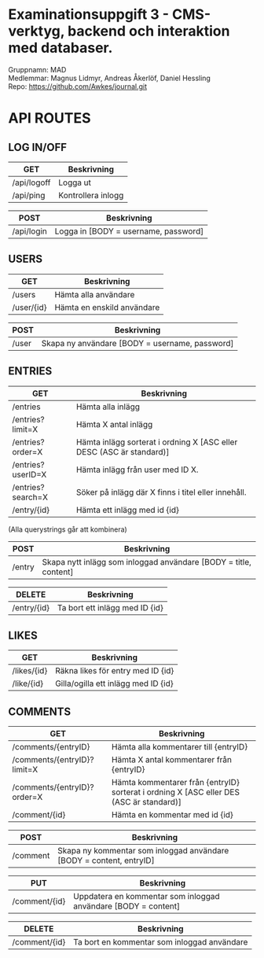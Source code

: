 # Examinationsuppgift 3 - CMS-verktyg, backend och interaktion med databaser.

Gruppnamn: MAD  
Medlemmar: Magnus Lidmyr, Andreas Åkerlöf, Daniel Hessling  
Repo: https://github.com/Awkes/journal.git  
  
# API ROUTES  
  
## LOG IN/OFF  
  
| GET               | Beskrivning |
| ---               | --- |
| /api/logoff       | Logga ut |
| /api/ping         | Kontrollera inlogg  |

| POST               | Beskrivning |
| ---               | --- |
| /api/login        | Logga in [BODY = username, password] |

  
## USERS  
    
| GET               | Beskrivning |
| ---               | --- |
| /users            | Hämta alla användare |
| /user/{id}        | Hämta en enskild användare |
  
| POST              | Beskrivning |
| ---               | ---
| /user             | Skapa ny användare [BODY = username, password] |
  
## ENTRIES  
  
| GET               | Beskrivning |
| ---               | --- |
| /entries          | Hämta alla inlägg |
| /entries?limit=X  | Hämta X antal inlägg |
| /entries?order=X  | Hämta inlägg sorterat i ordning X [ASC eller DESC (ASC är standard)] |
| /entries?userID=X | Hämta inlägg från user med ID X. |
| /entries?search=X | Söker på inlägg där X finns i titel eller innehåll. |
| /entry/{id}        | Hämta ett inlägg med id {id} |
  
(Alla querystrings går att kombinera)  
  
| POST              | Beskrivning |
| ---               | --- |
| /entry            | Skapa nytt inlägg som inloggad användare [BODY = title, content] |
  
| DELETE            | Beskrivning |
| ---               | --- |
| /entry/{id}       | Ta bort ett inlägg med ID {id} |

## LIKES  
  
| GET                 | Beskrivning |
| ---                 | --- |
| /likes/{id}         | Räkna likes för entry med ID {id} |
| /like/{id}          | Gilla/ogilla ett inlägg med ID {id} |
  
## COMMENTS

| GET                          | Beskrivning |
| ---                          | --- |
| /comments/{entryID}          | Hämta alla kommentarer till {entryID} |
| /comments/{entryID}?limit=X  | Hämta X antal kommentarer från {entryID} |
| /comments/{entryID}?order=X  | Hämta kommentarer från {entryID} sorterat i ordning X [ASC eller DES (ASC är standard)] |
| /comment/{id}                 | Hämta en kommentar med id {id} |

| POST              | Beskrivning |
| ---               | --- |  
| /comment          | Skapa ny kommentar som inloggad användare [BODY = content, entryID] |

| PUT               | Beskrivning |
| ---               | --- |  
| /comment/{id}     | Uppdatera en kommentar som inloggad användare [BODY = content] |

| DELETE            | Beskrivning |
| ---               | --- |  
| /comment/{id}     | Ta bort en kommentar som inloggad användare|
